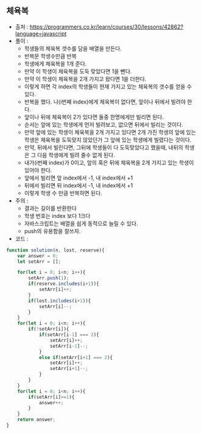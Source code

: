 ## 체육복
- 출처 : https://programmers.co.kr/learn/courses/30/lessons/42862?language=javascript
- 풀이 : 
  - 학생들의 체육복 갯수를 담을 배열을 만든다.
  - 반복문 학생수만큼 반복
  - 학생에게 체육복을 1개 준다.
  - 만약 이 학생이 체육복을 도둑 맞았다면 1을 뺀다.
  - 만약 이 학생이 체육복을 2개 가지고 왔다면 1을 더한다. 
  - 이렇게 하면 각 index의 학생들이 현재 가지고 있는 체육복의 갯수를 얻을 수 있다. 
  - 반복을 했다. 나(i번째 index)에게 체육복이 없다면, 앞이나 뒤에서 빌려야 한다.
  - 앞이나 뒤에 체육복이 2가 있다면 둘중 한명에게만 빌리면 된다.
  - 순서는 앞에 있는 학생에게 먼저 빌려보고, 없으면 뒤에서 빌리는 것이다.
  - 만약 앞에 있는 학생이 체육복을 2개 가지고 있다면 2개 가진 학생의 앞에 있는 학생은 체육복을 도둑맞지 않았던가 그 앞에 있는 학생에게 빌렸다는 것이다.
  - 만약, 뒤에서 빌린다면, 그뒤에 학생들이 다 도둑맞았다고 했을때, 내뒤의 학생은 그 다음 학생에게 빌려 줄수 없게 된다.
  - 내가(i번째 index)가 0이고, 앞의 혹은 뒤에 체육복을 2개 가지고 있는 학생이 있어야 한다.
  - 앞에서 빌리면 앞 index에서 -1, 내 index에서 +1
  - 뒤에서 빌리면 뒤 index에서 -1, 내 index에서 +1
  - 이렇게 학생 수 만큼 반복하면 된다.
- 주의 :
  - 결과는 길이를 반환한다
  - 학생 번호는 index 보다 1크다
  - 자바스크립트는 배열을 쉽게 동적으로 늘릴 수 있다. 
  - push의 유용함을 잘쓰자.
- 코드 : 
```javascript
function solution(n, lost, reserve){
    var answer = 0;
    let setArr = [];

    for(let i = 0; i<n; i++){
        setArr.push(1);
        if(reserve.includes(i+1)){
            setArr[i]++;
        }
        if(lost.includes(i+1)){
            setArr[i]--;
        }
    }
    for(let i = 0; i<n; i++){
        if(!setArr[i]){
            if(setArr[i-1] === 2){
                setArr[i]++;
                setArr[i-1]--;
            }
            else if(setArr[i+1] === 2){
                setArr[i]++;
                setArr[i+1]--;
            }
        }
    }
    for(let i = 0; i<n; i++){
        if(setArr[i]>=1){
            answer++;
        }
    }
    return answer;
}
```
